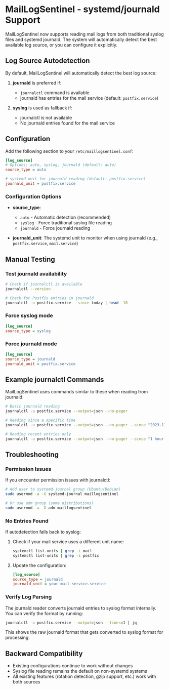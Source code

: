# MailLogSentinel - systemd/journald Support

MailLogSentinel now supports reading mail logs from both traditional syslog files and systemd journald. The system will automatically detect the best available log source, or you can configure it explicitly.

## Log Source Autodetection

By default, MailLogSentinel will automatically detect the best log source:

1. **journald** is preferred if:
   - `journalctl` command is available
   - journald has entries for the mail service (default: `postfix.service`)

2. **syslog** is used as fallback if:
   - journalctl is not available
   - No journald entries found for the mail service

## Configuration

Add the following section to your `/etc/maillogsentinel.conf`:

```ini
[log_source]
# Options: auto, syslog, journald (default: auto)
source_type = auto

# systemd unit for journald reading (default: postfix.service)
journald_unit = postfix.service
```

### Configuration Options

- **source_type**: 
  - `auto` - Automatic detection (recommended)
  - `syslog` - Force traditional syslog file reading
  - `journald` - Force journald reading

- **journald_unit**: The systemd unit to monitor when using journald (e.g., `postfix.service`, `mail.service`)

## Manual Testing

### Test journald availability

```bash
# Check if journalctl is available
journalctl --version

# Check for Postfix entries in journald
journalctl -u postfix.service --since today | head -10
```

### Force syslog mode

```ini
[log_source]
source_type = syslog
```

### Force journald mode

```ini
[log_source]
source_type = journald
journald_unit = postfix.service
```

## Example journalctl Commands

MailLogSentinel uses commands similar to these when reading from journald:

```bash
# Basic journald reading
journalctl -u postfix.service --output=json --no-pager

# Reading since a specific time
journalctl -u postfix.service --output=json --no-pager --since "2023-11-01 10:00:00"

# Reading recent entries only
journalctl -u postfix.service --output=json --no-pager --since "1 hour ago"
```

## Troubleshooting

### Permission Issues

If you encounter permission issues with journalctl:

```bash
# Add user to systemd-journal group (Ubuntu/Debian)
sudo usermod -a -G systemd-journal maillogsentinel

# Or use adm group (some distributions)
sudo usermod -a -G adm maillogsentinel
```

### No Entries Found

If autodetection falls back to syslog:

1. Check if your mail service uses a different unit name:
   ```bash
   systemctl list-units | grep -i mail
   systemctl list-units | grep -i postfix
   ```

2. Update the configuration:
   ```ini
   [log_source]
   source_type = journald
   journald_unit = your-mail-service.service
   ```

### Verify Log Parsing

The journald reader converts journald entries to syslog format internally. You can verify the format by running:

```bash
journalctl -u postfix.service --output=json --lines=1 | jq
```

This shows the raw journald format that gets converted to syslog format for processing.

## Backward Compatibility

- Existing configurations continue to work without changes
- Syslog file reading remains the default on non-systemd systems
- All existing features (rotation detection, gzip support, etc.) work with both sources